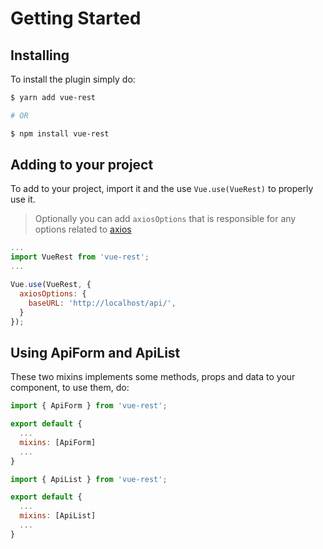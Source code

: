 # Getting Started

## Installing

To install the plugin simply do:

```sh
$ yarn add vue-rest

# OR

$ npm install vue-rest
```

## Adding to your project

To add to your project, import it and the use `Vue.use(VueRest)` to properly use it.

> Optionally you can add `axiosOptions` that is responsible for any options related to [axios]('https://github.com/mzabriskie/axios%29/')

```js
...
import VueRest from 'vue-rest';
...

Vue.use(VueRest, {
  axiosOptions: {
    baseURL: 'http://localhost/api/',
  }
});
```

## Using ApiForm and ApiList

These two mixins implements some methods, props and data to your component, to use them, do:

```js
import { ApiForm } from 'vue-rest';

export default {
  ...
  mixins: [ApiForm]
  ...
}
```

```js
import { ApiList } from 'vue-rest';

export default {
  ...
  mixins: [ApiList]
  ...
}
```